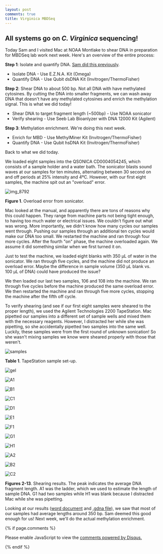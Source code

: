 ```yaml
---
layout: post
comments: true
title: Virginica MBDSeq
---
```


## All systems go on *C. Virginica* sequencing!

Today Sam and I visited Mac at NOAA Montlake to shear DNA in preparation for MBDSeq lab work next week. Here's an overview of the entire process:

**Step 1**: Isolate and quantify DNA. [Sam did this previously](http://onsnetwork.org/kubu4/2017/11/14/dna-isolation-quantification-c-virginica-gonad-gdna/).
- Isolate DNA - Use E.Z.N.A. Kit (Omega)
- Quantify DNA - Use Qubit dsDNA Kit (Invitrogen/ThermoFisher)

**Step 2**: Shear DNA to about 500 bp. Not all DNA with have methylated cytosines. By cutting the DNA into smaller fragments, we can wash away DNA that doesn't have any methylated cytosines and enrich the methylation signal. This is what we did today!
- Shear DNA to target fragment length (~500bp) - Use NOAA sonicator
- Verify shearing - Use Seeb Lab Bioanlyzer with DNA 12000 Kit (Agilent)

**Step 3**: Methylation enrichment. We're doing this next week.
- Enrich for MBD - Use MethylMiner Kit (Invitrogen/ThermoFisher)
- Quantify DNA - Use Qubit hsDNA Kit (Invitrogen/ThermoFisher)

Back to what we did today. 

We loaded eight samples into the QSONICA CD0004054245, which consists of a sample holder and a water bath. The sonicator blasts sound waves at our samples for ten minutes, alternating between 30 second on and off periods at 25% intensity and 4ºC. However, with our first eight samples, the machine spit out an "overload" error.

![img_8792](https://user-images.githubusercontent.com/22335838/35126365-f86ab810-fc61-11e7-8d90-00309a1d2413.JPG)

**Figure 1**. Overload error from sonicator.

Mac looked at the manual, and apparently there are tons of reasons why this could happen. They range from machine parts not being tight enough, to having too much water or electrical issues. We couldn't figure out what was wrong. More importantly, we didn't know how many cycles our samples went through. Pushing our samples through an additional ten cycles would make our DNA too small. We restarted the machine and ran through four more cycles. After the fourth "on" phase, the machine overloaded again. We assume it did something similar when we first turned it on.

Just to test the machine, we loaded eight blanks with 350 µL of water in the sonicator. We ran through five cycles, and the machine did not produce an overload error. Maybe the difference in sample volume (350 µL blank vs. 100 µL of DNA) could have produced the issue?

We then loaded our last two samples, 106 and 108 into the machine. We ran through five cycles before the machine produced the same overload error. We then restarted the machine and ran through five more cycles, stopping the machine after the fifth off cycle.

To verify shearing (and see if our first eight samples were sheared to the proper length), we used the Agilent Technologies 2200 TapeStation. Mac pipetted our samples into a different set of sample wells and mixed them with the necessary reagents. However, I distracted her while she was pipetting, so she accidentally pipetted two samples into the same well. Luckily, these samples were from the first round of unknown sonication! So she wasn't mixing samples we know were sheared properly with those that weren't.

![samples](https://raw.githubusercontent.com/RobertsLab/project-oyster-oa/master/images/Virginica/2018-01-18-DNA-Shearing/2018-01-18-Virginica-Shearing-Sample-Information.png)

**Table 1**. TapeStation sample set-up.

![gel](https://raw.githubusercontent.com/RobertsLab/project-oyster-oa/master/images/Virginica/2018-01-18-DNA-Shearing/2018-01-18-Virginica-Shearing-Gel-Image.png)

![A1](https://raw.githubusercontent.com/RobertsLab/project-oyster-oa/master/images/Virginica/2018-01-18-DNA-Shearing/2018-01-18-Virginica-Shearing-A1-Ladder.png)

![B1](https://raw.githubusercontent.com/RobertsLab/project-oyster-oa/master/images/Virginica/2018-01-18-DNA-Shearing/2018-01-18-Virginica-Shearing-B1-023.png)

![C1](https://raw.githubusercontent.com/RobertsLab/project-oyster-oa/master/images/Virginica/2018-01-18-DNA-Shearing/2018-01-18-Virginica-Shearing-C1-035.png)

![D1](https://raw.githubusercontent.com/RobertsLab/project-oyster-oa/master/images/Virginica/2018-01-18-DNA-Shearing/2018-01-18-Virginica-Shearing-D1-036.png)

![E1](https://raw.githubusercontent.com/RobertsLab/project-oyster-oa/master/images/Virginica/2018-01-18-DNA-Shearing/2018-01-18-Virginica-Shearing-E1-031.png)

![F1](https://raw.githubusercontent.com/RobertsLab/project-oyster-oa/master/images/Virginica/2018-01-18-DNA-Shearing/2018-01-18-Virginica-Shearing-F1-032.png)

![G1](https://raw.githubusercontent.com/RobertsLab/project-oyster-oa/master/images/Virginica/2018-01-18-DNA-Shearing/2018-01-18-Virginica-Shearing-G1-103-and-104.png)

![H1](https://raw.githubusercontent.com/RobertsLab/project-oyster-oa/master/images/Virginica/2018-01-18-DNA-Shearing/2018-01-18-Virginica-Shearing-H1-Blank.png)

![A2](https://raw.githubusercontent.com/RobertsLab/project-oyster-oa/master/images/Virginica/2018-01-18-DNA-Shearing/2018-01-18-Virginica-Shearing-A2-105.png)

![B2](https://raw.githubusercontent.com/RobertsLab/project-oyster-oa/master/images/Virginica/2018-01-18-DNA-Shearing/2018-01-18-Virginica-Shearing-B2-106.png)

![C2](https://raw.githubusercontent.com/RobertsLab/project-oyster-oa/master/images/Virginica/2018-01-18-DNA-Shearing/2018-01-18-Virginica-Shearing-C2-108.png)

**Figures 2-13**. Shearing results. The peak indicates the average DNA fragment length. A1 was the ladder, which we used to estimate the length of sample DNA. G1 had two samples while H1 was blank because I distracted Mac while she was pipetting.

Looking at our results ([word document](http://owl.fish.washington.edu/spartina/Virginica-MBD/MBDSeq-Labwork/2018-01-18-Virgnica-Shearing-Results.docx) and [.gdna file](http://owl.fish.washington.edu/spartina/Virginica-MBD/MBDSeq-Labwork/2018-01-18-01-Virginica-Shearing-Results.gDNA)), we saw that most of our samples had average lengths around 350 bp. Sam deemed this good enough for us! Next week, we'll do the actual methylation enrichment.

{% if page.comments %}

<div id="disqus_thread"></div>
<script>

/**
*  RECOMMENDED CONFIGURATION VARIABLES: EDIT AND UNCOMMENT THE SECTION BELOW TO INSERT DYNAMIC VALUES FROM YOUR PLATFORM OR CMS.
*  LEARN WHY DEFINING THESE VARIABLES IS IMPORTANT: https://disqus.com/admin/universalcode/#configuration-variables*/
/*
var disqus_config = function () {
this.page.url = PAGE_URL;  // Replace PAGE_URL with your page's canonical URL variable
this.page.identifier = PAGE_IDENTIFIER; // Replace PAGE_IDENTIFIER with your page's unique identifier variable
};
*/
(function() { // DON'T EDIT BELOW THIS LINE
var d = document, s = d.createElement('script');
s.src = 'https://the-responsible-grad-student.disqus.com/embed.js';
s.setAttribute('data-timestamp', +new Date());
(d.head || d.body).appendChild(s);
})();
</script>
<noscript>Please enable JavaScript to view the <a href="https://disqus.com/?ref_noscript">comments powered by Disqus.</a></noscript>

{% endif %}

<script id="dsq-count-scr" src="//the-responsible-grad-student.disqus.com/count.js" async></script>

